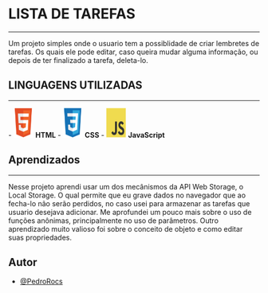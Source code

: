 
# LISTA DE TAREFAS
<hr>

Um projeto simples onde o usuario tem a possiblidade de criar lembretes de tarefas. Os quais ele pode editar, caso queira mudar alguma informação, ou depois de ter finalizado a tarefa, deleta-lo.

## LINGUAGENS UTILIZADAS
<hr>
 - <img  alt="Pedro-HTML" height="60" width="40" src="https://raw.githubusercontent.com/devicons/devicon/master/icons/html5/html5-original.svg"> <b>HTML</b>
 - <img  alt="Pedro-CSS" height="60" width="40" src="https://raw.githubusercontent.com/devicons/devicon/master/icons/css3/css3-original.svg"> <b>CSS</b>
- <img aalt="Pedro-JS" height="60" width="40" src="https://github.com/devicons/devicon/blob/master/icons/javascript/javascript-original.svg"> <b>JavaScript</b>


## Aprendizados
<hr>
Nesse projeto aprendi usar um dos mecânismos da API Web Storage, o Local Storage. O qual permite que eu grave dados no navegador que ao fecha-lo não serão perdidos, no caso usei para armazenar as tarefas que usuario desejava adicionar. Me aprofundei um pouco mais sobre o uso de funções anônimas, principalmente no uso de parâmetros. Outro aprendizado muito valioso foi sobre o conceito de objeto e como editar suas propriedades. 

## Autor

- [@PedroRocs](https://www.github.com/PedroRocs)



